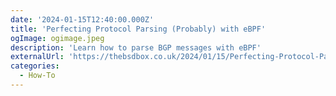 ```yaml
---
date: '2024-01-15T12:40:00.000Z'
title: 'Perfecting Protocol Parsing (Probably) with eBPF'
ogImage: ogimage.jpeg
description: 'Learn how to parse BGP messages with eBPF'
externalUrl: 'https://thebsdbox.co.uk/2024/01/15/Perfecting-Protocol-Parsing-Probably-with-eBPF/'
categories:
  - How-To
---
```

